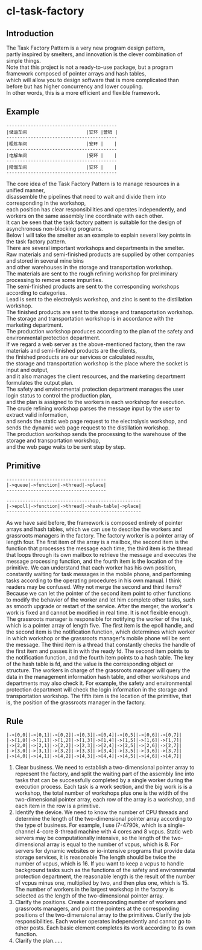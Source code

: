 # cl-task-factory

## Introduction
The Task Factory Pattern is a very new program design pattern,    
partly inspired by smelters, and innovation is the clever combination of simple things.    
Note that this project is not a ready-to-use package, but a program framework composed of pointer arrays and hash tables,    
which will allow you to design software that is more complicated than before but has higher concurrency and lower coupling.    
In other words, this is a more efficient and flexible framework.

## Example
```text
-----------------------------------------
|储运车间                      |安环 |营销 |
-----------------------------------------
|粗炼车间                      |安环 |    |
-----------------------------------------
|电解车间                      |安环 |    |
-----------------------------------------
|精馏车间                      |安环 |    |
-----------------------------------------
```
The core idea of ​​the Task Factory Pattern is to manage resources in a unified manner,    
disassemble the pipelines that need to wait and divide them into corresponding In the workshop,    
each position has clear responsibilities and operates independently, and workers on the same assembly line coordinate with each other.    
It can be seen that the task factory pattern is suitable for the design of asynchronous non-blocking programs.    
Below I will take the smelter as an example to explain several key points in the task factory pattern.    
There are several important workshops and departments in the smelter.    
Raw materials and semi-finished products are supplied by other companies and stored in several mine bins    
and other warehouses in the storage and transportation workshop.    
The materials are sent to the rough refining workshop for preliminary processing to remove some impurities.    
The semi-finished products are sent to the corresponding workshops according to categories.    
Lead is sent to the electrolysis workshop, and zinc is sent to the distillation workshop.    
The finished products are sent to the storage and transportation workshop.    
The storage and transportation workshop is in accordance with the marketing department.    
The production workshop produces according to the plan of the safety and environmental protection department.    
If we regard a web server as the above-mentioned factory, then the raw materials and semi-finished products are the clients,    
the finished products are our services or calculated results,    
the storage and transportation workshop is the place where the socket is input and output,    
and it also manages the client resources, and the marketing department formulates the output plan.    
The safety and environmental protection department manages the user login status to control the production plan,    
and the plan is assigned to the workers in each workshop for execution.    
The crude refining workshop parses the message input by the user to extract valid information,    
and sends the static web page request to the electrolysis workshop, and sends the dynamic web page request to the distillation workshop.    
The production workshop sends the processing to the warehouse of the storage and transportation workshop,    
and the web page waits to be sent step by step.

## Primitive
```text
-------------------------------------
|->queue|->function|->thread|->place|
-------------------------------------

--------------------------------------------------
|->epoll|->function|->thread|->hash-table|->place|
--------------------------------------------------
```
As we have said before, the framework is composed entirely of pointer arrays and hash tables, which we can use to describe the workers and grassroots managers in the factory. The factory worker is a pointer array of length four. The first item of the array is a mailbox, the second item is the function that processes the message each time, the third item is the thread that loops through its own mailbox to retrieve the message and executes the message processing function, and the fourth item is the location of the primitive. We can understand that each worker has his own position, constantly waiting for task messages in the mobile phone, and performing tasks according to the operating procedures in his own manual. I think readers may be confused. Why not merge the second and third items? Because we can let the pointer of the second item point to other functions to modify the behavior of the worker and let him complete other tasks, such as smooth upgrade or restart of the service. After the merger, the worker's work is fixed and cannot be modified in real time. It is not flexible enough. The grassroots manager is responsible for notifying the worker of the task, which is a pointer array of length five. The first item is the epoll handle, and the second item is the notification function, which determines which worker in which workshop or the grassroots manager's mobile phone will be sent the message. The third item is a thread that constantly checks the handle of the first item and passes it in with the ready fd. The second item points to the notification function, and the fourth item points to a hash table. The key of the hash table is fd, and the value is the corresponding object or structure. The workers in charge of the grassroots manager will query the data in the management information hash table, and other workshops and departments may also check it. For example, the safety and environmental protection department will check the login information in the storage and transportation workshop. The fifth item is the location of the primitive, that is, the position of the grassroots manager in the factory. 

## Rule
```text
|->[0,0]|->[0,1]|->[0,2]|->[0,3]|->[0,4]|->[0,5]|->[0,6]|->[0,7]|
|->[1,0]|->[1,1]|->[1,2]|->[1,3]|->[1,4]|->[1,5]|->[1,6]|->[1,7]|
|->[2,0]|->[2,1]|->[2,2]|->[2,3]|->[2,4]|->[2,5]|->[2,6]|->[2,7]|
|->[3,0]|->[3,1]|->[3,2]|->[3,3]|->[3,4]|->[3,5]|->[3,6]|->[3,7]|
|->[4,0]|->[4,1]|->[4,2]|->[4,3]|->[4,4]|->[4,5]|->[4,6]|->[4,7]|
````
1. Clear business. We need to establish a two-dimensional pointer array to represent the factory, and split the waiting part of the assembly line into tasks that can be successfully completed by a single worker during the execution process. Each task is a work section, and the big work is is a workshop, the total number of workshops plus one is the width of the two-dimensional pointer array, each row of the array is a workshop, and each item in the row is a primitive.
2. Identify the device. We need to know the number of CPU threads and determine the length of the two-dimensional pointer array according to the type of business. For example, I use i7-4790k, which is a single-channel 4-core 8-thread machine with 4 cores and 8 vcpus. Static web servers may be computationally intensive, so the length of the two-dimensional array is equal to the number of vcpus, which is 8. For servers for dynamic websites or io-intensive programs that provide data storage services, it is reasonable The length should be twice the number of vcpus, which is 16. If you want to keep a vcpus to handle background tasks such as the functions of the safety and environmental protection department, the reasonable length is the result of the number of vcpus minus one, multiplied by two, and then plus one, which is 15. The number of workers in the largest workshop in the factory is selected as the length of the two-dimensional pointer array.
3. Clarify the positions. Create a corresponding number of workers and grassroots managers, and point the pointers at the corresponding positions of the two-dimensional array to the primitives. Clarify the job responsibilities. Each worker operates independently and cannot go to other posts. Each basic element completes its work according to its own function.
4. Clarify the plan......
